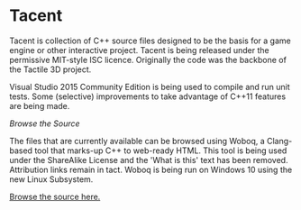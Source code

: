 # Tacent
Tacent is collection of C++ source files designed to be the basis for a game engine or other interactive project. Tacent is being released under the permissive MIT-style ISC licence. Originally the code was the backbone of the Tactile 3D project. 

Visual Studio 2015 Community Edition is being used to compile and run unit tests. Some (selective) improvements to take advantage of C++11 features are being made.

_Browse the Source_

The files that are currently available can be browsed using Woboq, a Clang-based tool that marks-up C++ to web-ready HTML. This tool is being used under the ShareAlike License and the 'What is this' text has been removed. Attribution links remain in tact. Woboq is being run on Windows 10 using the new Linux Subsystem.

[Browse the source here.](http://upperboundsinteractive.com/Tacent/Modules/index.html)

